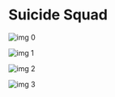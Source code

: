 # Suicide Squad

![img 0](https://i.imgur.com/4c8q86Z.jpg)

![img 1](https://i.imgur.com/yuRuNxX.jpg)

![img 2](https://i.imgur.com/C1r3vKc.jpg)

![img 3](https://i.imgur.com/XEk1qfv.jpg)

